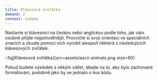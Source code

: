 ```yaml
---
title: Klávesová zvířátka
demand: 2
context: nadoma
---
```


Nastavte si klávesnici na českou nebo anglickou podle toho, jak vám osobně přijde nejpohodlnější. Procvičte si svoji orientaci ve speciálních znacích a zkuste pomocí nich vyrobit alespoň některá z následujících klávesových zvířátek.

::fig[Klávesová zvířátka]{src=assets/ascii-animals.png size=60}

Pokud budete výsledek s někým sdílet, dbejte na to, aby bylo zachované formátování, podobně jako by se jednalo o kus kódu.
